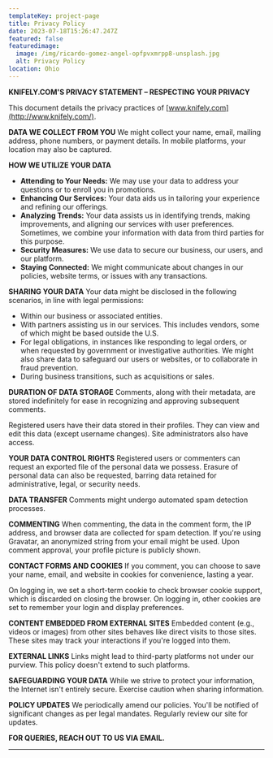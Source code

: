 ```yaml
---
templateKey: project-page
title: Privacy Policy
date: 2023-07-18T15:26:47.247Z
featured: false
featuredimage:
  image: /img/ricardo-gomez-angel-opfpvxmrpp8-unsplash.jpg
  alt: Privacy Policy
location: Ohio
---
```

**KNIFELY.COM'S PRIVACY STATEMENT – RESPECTING YOUR PRIVACY**

This document details the privacy practices of [www.knifely.com](http://www.knifely.com/).

**DATA WE COLLECT FROM YOU** We might collect your name, email, mailing address, phone numbers, or payment details. In mobile platforms, your location may also be captured.

**HOW WE UTILIZE YOUR DATA**

* **Attending to Your Needs:** We may use your data to address your questions or to enroll you in promotions.
* **Enhancing Our Services:** Your data aids us in tailoring your experience and refining our offerings.
* **Analyzing Trends:** Your data assists us in identifying trends, making improvements, and aligning our services with user preferences. Sometimes, we combine your information with data from third parties for this purpose.
* **Security Measures:** We use data to secure our business, our users, and our platform.
* **Staying Connected:** We might communicate about changes in our policies, website terms, or issues with any transactions.

**SHARING YOUR DATA** Your data might be disclosed in the following scenarios, in line with legal permissions:

* Within our business or associated entities.
* With partners assisting us in our services. This includes vendors, some of which might be based outside the U.S.
* For legal obligations, in instances like responding to legal orders, or when requested by government or investigative authorities. We might also share data to safeguard our users or websites, or to collaborate in fraud prevention.
* During business transitions, such as acquisitions or sales.

**DURATION OF DATA STORAGE** Comments, along with their metadata, are stored indefinitely for ease in recognizing and approving subsequent comments.

Registered users have their data stored in their profiles. They can view and edit this data (except username changes). Site administrators also have access.

**YOUR DATA CONTROL RIGHTS** Registered users or commenters can request an exported file of the personal data we possess. Erasure of personal data can also be requested, barring data retained for administrative, legal, or security needs.

**DATA TRANSFER** Comments might undergo automated spam detection processes.

**COMMENTING** When commenting, the data in the comment form, the IP address, and browser data are collected for spam detection. If you're using Gravatar, an anonymized string from your email might be used. Upon comment approval, your profile picture is publicly shown.

**CONTACT FORMS AND COOKIES** If you comment, you can choose to save your name, email, and website in cookies for convenience, lasting a year.

On logging in, we set a short-term cookie to check browser cookie support, which is discarded on closing the browser. On logging in, other cookies are set to remember your login and display preferences.

**CONTENT EMBEDDED FROM EXTERNAL SITES** Embedded content (e.g., videos or images) from other sites behaves like direct visits to those sites. These sites may track your interactions if you're logged into them.

**EXTERNAL LINKS** Links might lead to third-party platforms not under our purview. This policy doesn't extend to such platforms.

**SAFEGUARDING YOUR DATA** While we strive to protect your information, the Internet isn't entirely secure. Exercise caution when sharing information.

**POLICY UPDATES** We periodically amend our policies. You'll be notified of significant changes as per legal mandates. Regularly review our site for updates.

**FOR QUERIES, REACH OUT TO US VIA EMAIL.**

- - -